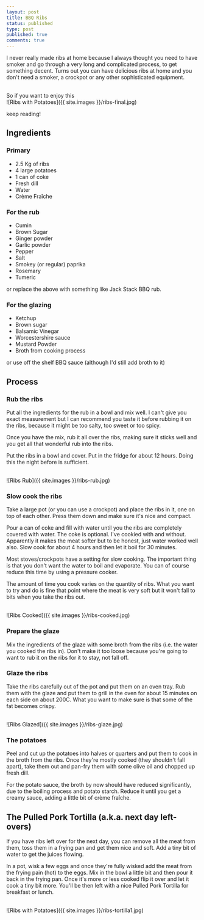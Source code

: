 ```yaml
---
layout: post
title: BBQ Ribs
status: published
type: post
published: true
comments: true
---
```


I never really made ribs at home because I always thought you need to have smoker and go through a very long and complicated process, to get something decent. Turns out you can have delicious ribs at home and you don't need a smoker, a crockpot or any other sophisticated equipment.

<br/>
So if you want to enjoy this

<br/>
![Ribs with Potatoes]({{ site.images }}/ribs-final.jpg)
<br/>

keep reading!

## Ingredients

### Primary 

* 2.5 Kg of ribs
* 4 large potatoes
* 1 can of coke
* Fresh dill 
* Water
* Crème Fraîche

### For the rub

* Cumin
* Brown Sugar
* Ginger powder
* Garlic powder
* Pepper
* Salt
* Smokey (or regular) paprika
* Rosemary
* Tumeric

or replace the above with something like Jack Stack BBQ rub. 
 
### For the glazing 

* Ketchup
* Brown sugar
* Balsamic Vinegar
* Worcestershire sauce
* Mustard Powder
* Broth from cooking process

or use off the shelf BBQ sauce (although I'd still add broth to it)

## Process

### Rub the ribs

Put all the ingredients for the rub in a bowl and mix well. I can't give you exact measurement but I can recommend you taste it before rubbing it on the ribs, because it might be too salty, too sweet or too spicy.
<br/>

Once you have the mix, rub it all over the ribs, making sure it sticks well and you get all that wonderful rub into the ribs.
<br/>

Put the ribs in a bowl and cover. Put in the fridge for about 12 hours. Doing this the night before is sufficient.

<br/>
![Ribs Rub]({{ site.images }}/ribs-rub.jpg)
<br/>


### Slow cook the ribs

Take a large pot (or you can use a crockpot) and place the ribs in it, one on top of each other. Press them down and make sure it's nice and compact.
<br/>

Pour a can of coke and fill with water until you the ribs are completely covered with water. The coke is optional. I've cookied with and without. Apparently it makes the meat softer but to be honest, just water worked well also. Slow cook for about 4 hours and then let it boil for 30 minutes.
<br/>

Most stoves/crockpots have a setting for slow cooking. The important thing is that you don't want the water to boil and evaporate. You can of course reduce this time by using a pressure cooker. 
<br/>

The amount of time you cook varies on the quantity of ribs. What you want to try and do is fine that point where the meat is very soft but it won't fall to bits when you take the ribs out. 

<br/>
![Ribs Cooked]({{ site.images }}/ribs-cooked.jpg)
<br/>

### Prepare the glaze 

Mix the ingredients of the glaze with some broth from the ribs (i.e. the water you cooked the ribs in). Don't make it too loose because you're going to want to rub it on the ribs for it to stay, not fall off.

### Glaze the ribs

Take the ribs carefully out of the pot and put them on an oven tray. Rub them with the glaze and put them to grill in the oven for about 15 minutes on each side on about 200C. What you want to make sure is that some of the fat becomes crispy. 

<br/>
![Ribs Glazed]({{ site.images }}/ribs-glaze.jpg)
<br/>

### The potatoes

Peel and cut up the potatoes into halves or quarters and put them to cook in the broth from the ribs. Once they're mostly cooked (they shouldn't fall apart), take them out and pan-fry them with some olive oil and chopped up fresh dill.
<br/>

For the potato sauce, the broth by now should have reduced significantly, due to the boiling process and potato starch. Reduce it until you get a creamy sauce, adding a little bit of crème fraîche. 


## The Pulled Pork Tortilla (a.k.a. next day left-overs)  

If you have ribs left over for the next day, you can remove all the meat from them, toss them in a frying pan and get them nice and soft. Add a tiny bit of water to get the juices flowing. 
<br/>

In a pot, wisk a few eggs and once they're fully wisked add the meat from the frying pain (hot) to the eggs. Mix in the bowl a little bit and then pour it back in the frying pan. Once it's more or less cooked flip it over and let it cook a tiny bit more. You'll be then left with a nice Pulled Pork Tortilla for breakfast or lunch.

<br/>
![Ribs with Potatoes]({{ site.images }}/ribs-tortilla1.jpg)
<br/>




